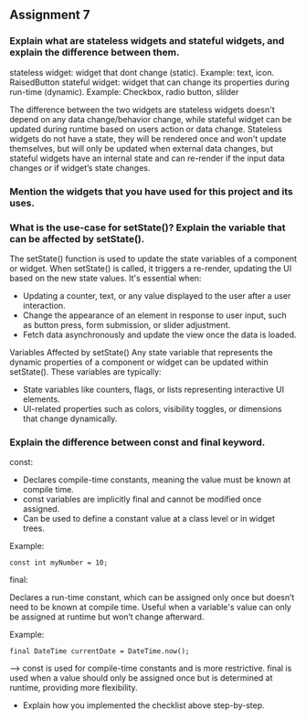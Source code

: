 ## Assignment 7

### Explain what are stateless widgets and stateful widgets, and explain the difference between them.
stateless widget: widget that dont change (static). Example: text, icon. RaisedButton
stateful widget: widget that can change its properties during run-time (dynamic). Example: Checkbox, radio button, slilder

The difference between the two widgets are stateless widgets doesn't depend on any data change/behavior change, while stateful widget can be updated during runtime based on users action or data change. Stateless widgets do not have a state, they will be rendered once and won't update themselves, but will only be updated when external data changes, but stateful widgets have an internal state and can re-render if the input data changes or if widget’s state changes.

### Mention the widgets that you have used for this project and its uses.

### What is the use-case for setState()? Explain the variable that can be affected by setState().

The setState() function is used to update the state variables of a component or widget. When setState() is called, it triggers a re-render, updating the UI based on the new state values. It's essential when:

- Updating a counter, text, or any value displayed to the user after a user interaction.
- Change the appearance of an element in response to user input, such as button press, form submission, or slider adjustment.
- Fetch data asynchronously and update the view once the data is loaded.

Variables Affected by setState()
Any state variable that represents the dynamic properties of a component or widget can be updated within setState(). These variables are typically:

- State variables like counters, flags, or lists representing interactive UI elements.
- UI-related properties such as colors, visibility toggles, or dimensions that change dynamically.

### Explain the difference between const and final keyword.

const:
- Declares compile-time constants, meaning the value must be known at compile time.
- const variables are implicitly final and cannot be modified once assigned.
- Can be used to define a constant value at a class level or in widget trees.

Example:

```
const int myNumber = 10;
```

final:

Declares a run-time constant, which can be assigned only once but doesn’t need to be known at compile time. Useful when a variable's value can only be assigned at runtime but won’t change afterward.

Example:

```
final DateTime currentDate = DateTime.now();
```

-->
const is used for compile-time constants and is more restrictive.
final is used when a value should only be assigned once but is determined at runtime, providing more flexibility.

- Explain how you implemented the checklist above step-by-step.